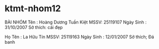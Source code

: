 # ktmt-nhom12
BÀI NHÓM
Tên : Hoàng Dương Tuần Kiệt
MSSV: 25119107
Ngày Sinh : 31/10/2007
Sở thích: cái đẹp

Họ Tên : La Hữu Tín
MSSV: 25119163
Ngày Sinh : 12/01/2007
Sở thích; Đá banh

